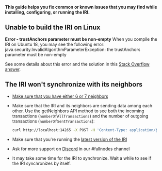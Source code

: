 **This guide helps you fix common or known issues that you may find while installing, configuring, or running the IRI.**

## Unable to build the IRI on Linux

**Error - trustAnchors parameter must be non-empty**
When you compile the IRI on Ubuntu 18, you may see the following error:
    java.security.InvalidAlgorithmParameterException: the trustAnchors parameter must be non-empty

See some details about this error and the solution in this [Stack Overflow answer](https://stackoverflow.com/questions/6784463/error-trustanchors-parameter-must-be-non-empty).

## The IRI won't synchronize with its neighbors

* [Make sure that you have either 6 or 7 neighbors](how-to-guides/finding-neighbors.md)

* Make sure that the IRI and its neighbors are sending data among each other. Use the getNeighbors API method to see both the incoming transactions (`numberOfAllTransactions`) and the number of outgoing transactions (`numberOfSentTransactions`):
    ```bash
    curl http://localhost:14265 -X POST -H 'Content-Type: application/json' -H 'X-IOTA-API-Version: 1' -d '{"command": "getNeighbors"}'
    ```
* Make sure that you're running the [latest version of the IRI](https://github.com/iotaledgerreleases)

* Ask for more support on [Discord](https://discordapp.com/invite/fNGZXvh) in our #fullnodes channel

* It may take some time for the IRI to synchronize. Wait a while to see if the IRI synchronizes by itself.